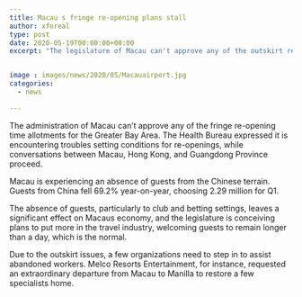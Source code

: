 ```yaml
---
title: Macau s fringe re-opening plans stall
author: xforeal 
type: post
date: 2020-05-19T00:00:00+00:00
excerpt: "The legislature of Macau can't approve any of the outskirt re-opening time periods for the Greater Bay Area "


image : images/news/2020/05/Macauairport.jpg
categories:
  - news

---
```

The administration of Macau can&#8217;t approve any of the fringe re-opening time allotments for the Greater Bay Area. The Health Bureau expressed it is encountering troubles setting conditions for re-openings, while conversations between Macau, Hong Kong, and Guangdong Province proceed. 

Macau is experiencing an absence of guests from the Chinese terrain. Guests from China fell 69.2&percnt; year-on-year, choosing 2.29 million for Q1. 

The absence of guests, particularly to club and betting settings, leaves a significant effect on Macaus economy, and the legislature is conceiving plans to put more in the travel industry, welcoming guests to remain longer than a day, which is the normal. 

Due to the outskirt issues, a few organizations need to step in to assist abandoned workers. Melco Resorts Entertainment, for instance, requested an extraordinary departure from Macau to Manilla to restore a few specialists home.